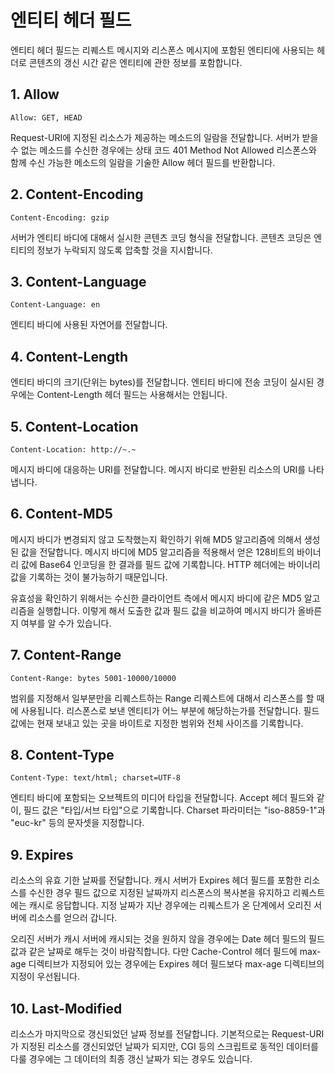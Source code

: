 # 엔티티 헤더 필드

엔티티 헤더 필드는 리퀘스트 메시지와 리스폰스 메시지에 포함된 엔티티에 사용되는 헤더로 콘텐츠의 갱신 시간 같은 엔티티에 관한 정보를 포함합니다.

## 1. Allow

```http
Allow: GET, HEAD
```

Request-URI에 지정된 리소스가 제공하는 메소드의 일람을 전달합니다. 서버가 받을 수 없는 메소드를 수신한 경우에는 상태 코드 401 Method Not Allowed 리스폰스와 함께 수신 가능한 메소드의 일람을 기술한 Allow 헤더 필드를 반환합니다.

## 2. Content-Encoding

```http
Content-Encoding: gzip
```

서버가 엔티티 바디에 대해서 실시한 콘텐츠 코딩 형식을 전달합니다. 콘텐츠 코딩은 엔티티의 정보가 누락되지 않도록 압축할 것을 지시합니다.

## 3. Content-Language

```http
Content-Language: en
```

엔티티 바디에 사용된 자연어를 전달합니다.

## 4. Content-Length

엔티티 바디의 크기(단위는 bytes)를 전달합니다. 엔티티 바디에 전송 코딩이 실시된 경우에는 Content-Length 헤더 필드는 사용해서는 안됩니다. 

## 5. Content-Location

```http
Content-Location: http://~.~
```

메시지 바디에 대응하는 URI를 전달합니다. 메시지 바디로 반환된 리소스의 URI를 나타냅니다.

## 6. Content-MD5

메시지 바디가 변경되지 않고 도착했는지 확인하기 위해 MD5 알고리즘에 의해서 생성된 값을 전달합니다. 메시지 바디에 MD5 알고리즘을 적용해서 얻은 128비트의 바이너리 값에 Base64 인코딩을 한 결과를 필드 값에 기록합니다. HTTP 헤더에는 바이너리 값을 기록하는 것이 불가능하기 때문입니다.

유효성을 확인하기 위해서는 수신한 클라이언트 측에서 메시지 바디에 같은 MD5 알고리즘을 실행합니다. 이렇게 해서 도출한 값과 필드 값을 비교하여 메시지 바디가 올바른지 여부를 알 수가 있습니다.

## 7. Content-Range

```http
Content-Range: bytes 5001-10000/10000
```

범위를 지정해서 일부분만을 리퀘스트하는 Range 리퀘스트에 대해서 리스폰스를 할 때에 사용됩니다. 리스폰스로 보낸 엔티티가 어느 부분에 해당하는가를 전달합니다. 필드 값에는 현재 보내고 있는 곳을 바이트로 지정한 범위와 전체 사이즈를 기록합니다.

## 8. Content-Type

```http
Content-Type: text/html; charset=UTF-8
```

엔티티 바디에 포함되는 오브젝트의 미디어 타입을 전달합니다. Accept 헤더 필드와 같이, 필드 값은 "타입/서브 타입"으로 기록합니다. Charset 파라미터는 "iso-8859-1"과 "euc-kr" 등의 문자셋을 지정합니다.

## 9. Expires

리소스의 유효 기한 날짜를 전달합니다. 캐시 서버가 Expires 헤더 필드를 포함한 리소스를 수신한 경우 필드 값으로 지정된 날짜까지 리스폰스의 복사본을 유지하고 리퀘스트에는 캐시로 응답합니다. 지정 날짜가 지난 경우에는 리퀘스트가 온 단계에서 오리진 서버에 리소스를 얻으러 갑니다.

오리진 서버가 캐시 서버에 캐시되는 것을 원하지 않을 경우에는 Date 헤더 필드의 필드 값과 같은 날짜로 해두는 것이 바람직합니다. 다만 Cache-Control 헤더 필드에 max-age 디렉티브가 지정되어 있는 경우에는 Expires 헤더 필드보다 max-age 디렉티브의 지정이 우선됩니다.

## 10. Last-Modified

리소스가 마지막으로 갱신되었던 날짜 정보를 전달합니다. 기본적으로는 Request-URI가 지정된 리소스를 갱신되었던 날짜가 되지만, CGI 등의 스크립트로 동적인 데이터를 다룰 경우에는 그 데이터의 최종 갱신 날짜가 되는 경우도 있습니다.

